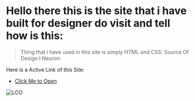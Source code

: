  # Hello there this is the site that i have built for designer do visit and tell how is this:
 >Thing that i have used in this site is simply HTML and CSS:
 >Source Of Design I Neuron:
 
  Here is a Active Link of this Site:
- [Click Me to Open](https://designersite.netlify.app)

 ![LCO](https://learncodeonline.in/mascot.png)
